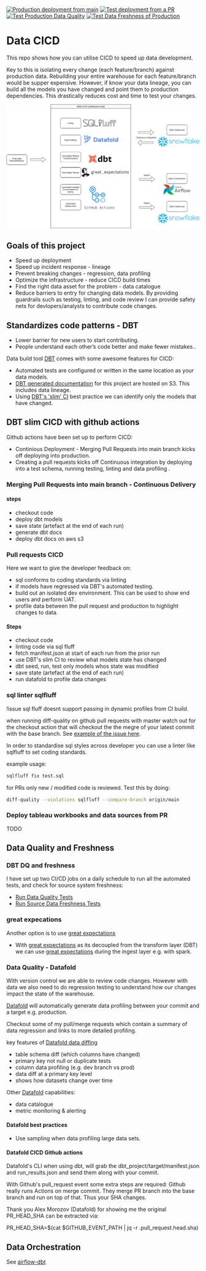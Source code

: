 [![Production deployment from main](https://github.com/wisemuffin/dbt-tutorial-sf/actions/workflows/ci_prod.yml/badge.svg)](https://github.com/wisemuffin/dbt-tutorial-sf/actions/workflows/ci_prod.yml)
[![Test deployment from a PR](https://github.com/wisemuffin/dbt-tutorial-sf/actions/workflows/ci_test.yml/badge.svg)](https://github.com/wisemuffin/dbt-tutorial-sf/actions/workflows/ci_test.yml)
[![Test Production Data Quality](https://github.com/wisemuffin/dbt-tutorial-sf/actions/workflows/ci_prod_test_shedule.yml/badge.svg)](https://github.com/wisemuffin/dbt-tutorial-sf/actions/workflows/ci_prod_test_shedule.yml)
[![Test Data Freshness of Production](https://github.com/wisemuffin/dbt-tutorial-sf/actions/workflows/ci_prod_data_freshness_shedule.yml/badge.svg)](https://github.com/wisemuffin/dbt-tutorial-sf/actions/workflows/ci_prod_data_freshness_shedule.yml)


# Data CICD

This repo shows how you can utilise CICD to speed up data development.

Key to this is isolating every change (each feature/branch) against production data. Rebuilding your entire warehouse for each feature/branch would be supper expensive. However, if know your data lineage, you can build all the models you have changed and point them to production dependencies. This drastically reduces cost and time to test your changes.

![Architecture - see below](Data-CICD.png)

## Goals of this project

- Speed up deployment
- Speed up incident response - lineage
- Prevent breaking changes - regression, data profiling
- Optimize the infrastructure - reduce CICD build times
- Find the right data asset for the problem - data catalogue
- Reduce barriers to entry for changing data models. By providing guardrails such as testing, linting, and code review I can provide safety nets for devlopers/analysts to contribute code changes.

## Standardizes code patterns - DBT

- Lower barrier for new users to start contributing.
- People understand each other’s code better and make fewer mistakes..

Data build tool [DBT](https://www.getdbt.com/) comes with some awesome features for CICD:

- Automated tests are configured or written in the same location as your data models.
- [DBT generated documentation](http://dbt-tutorial-sf.s3-website-ap-southeast-2.amazonaws.com/#!/overview) for this project are hosted on S3. This includes data lineage.
- Using [DBT's 'slim' CI](https://docs.getdbt.com/docs/guides/best-practices#run-only-modified-models-to-test-changes-slim-ci) best practice we can identify only the models that have changed.


## DBT slim CICD with github actions

Github actions have been set up to perform CICD:

- Continious Deployment - Merging Pull Requests into main branch kicks off deploying into production.
- Creating a pull requests kicks off Continuous integration by deploying into a test schema, running testing, linting and data profiling .

### Merging Pull Requests into main branch - Continuous Delivery

#### steps

- checkout code
- deploy dbt models
- save state (artefact at the end of each run)
- generate dbt docs
- deploy dbt docs on aws s3

### Pull requests CICD

Here we want to give the developer feedback on:
- sql conforms to coding standards via linting
- if models have regressed via DBT's automated testing.
- build out an isolated dev environment. This can be used to show end users and perform UAT.
- profile data between the pull request and production to highlight changes to data.

#### Steps

- checkout code
- linting code via sql fluff
- fetch manifest.json at start of each run from the prior run
- use DBT's slim CI to review what models state has changed
- dbt seed, run, test only models whos state was modified
- save state (artefact at the end of each run)
- run datafold to profile data changes

### sql linter sqlfluff

!issue sql fluff doesnt support passing in dynamic profiles from CI build.

when running diff-quality on github pull requests with master watch out for the checkout action that will checkout the the megre of your latest commit with the base branch. See [example of the issue here](https://stackoverflow.com/questions/58630097/github-actions-error-cannot-see-git-diff-to-master).


In order to standardise sql styles across developer you can use a linter like sqlfluff to set coding standards.

example usage:

```bash
sqlfluff fix test.sql
```

for PRs only new / modified code is reviewed. Test this by doing:

```bash
diff-quality --violations sqlfluff --compare-branch origin/main 
```


### Deploy tableau workbooks and data sources from PR

TODO


## Data Quality and Freshness

### DBT DQ and freshness

I have set up two CI/CD jobs on a daily schedule to run all the automated tests, and check for source system freshness:

- [Run Data Quality Tests](https://github.com/wisemuffin/dbt-tutorial-sf/actions/workflows/ci_prod_test_shedule.yml)
- [Run Source Data Freshness Tests](https://github.com/wisemuffin/dbt-tutorial-sf/actions/workflows/ci_prod_data_freshness_shedule.yml)

### great expecations

Another option is to use [great expectations](https://greatexpectations.io/)

- With [great expectations](https://greatexpectations.io/) as its decoupled from the transform layer (DBT) we can use [great expectations](https://greatexpectations.io/) during the ingest layer e.g. with spark.

### Data Quality - Datafold

With version control we are able to review code changes. However with data we also need to do regression testing to understand how our changes impact the state of the warehouse.

[Datafold](https://docs.datafold.com/using-datafold/data-diff-101-comparing-datasets) will automatically generate data profiling between your commit and a target e.g. production.

Checkout some of my pull/merge requests which contain a summary of data regression and links to more detailed profiling.

key features of [Datafold data diffing](https://docs.datafold.com/using-datafold/data-diff-101-comparing-datasets)
- table schema diff (which columns have changed)
- primary key not null or duplicate tests
- column data profiling (e.g. dev branch vs prod)
- data diff at a primary key level
- shows how datasets change over time

Other [Datafold](https://docs.datafold.com/using-datafold/data-diff-101-comparing-datasets) capabilities:
- data catalogue
- metric monitoring & alerting

#### Datafold best practices

- Use sampling when data profiling large data sets.

#### Datafold CICD Github actions

Datafold's CLI when using dbt, will grab the dbt_project/target/manifest.json and run_results.json and send them along with your commit.

With Github's pull_request event some extra steps are required: Github really runs Actions on merge commit. They merge PR branch into the base branch and run on top of that. Thus your SHA changes.

Thank you Alex Morozov (Datafold) for showing me the original PR_HEAD_SHA can be extracted via:

PR_HEAD_SHA=$(cat $GITHUB_EVENT_PATH | jq -r .pull_request.head.sha)

## Data Orchestration

See [airflow-dbt](https://github.com/wisemuffin/airflow-dbt)